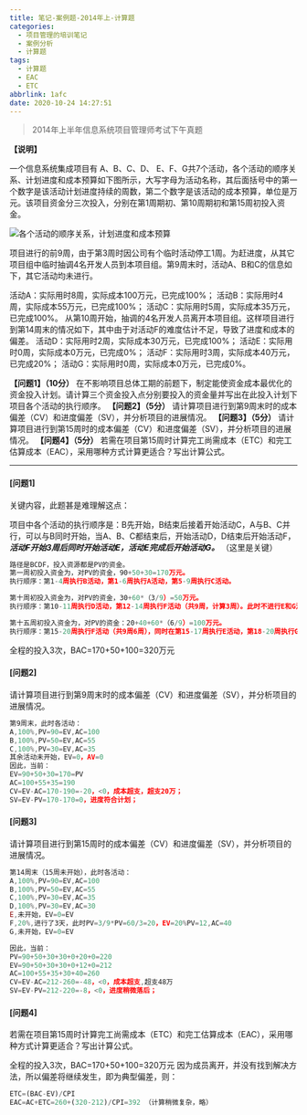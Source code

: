 ```yaml
---
title: 笔记-案例题-2014年上-计算题
categories:
  - 项目管理的培训笔记
  - 案例分析
  - 计算题
tags:
  - 计算题
  - EAC
  - ETC
abbrlink: 1afc
date: 2020-10-24 14:27:51
---
```


> 2014年上半年信息系统项目管理师考试下午真题

**【说明】**

一个信息系统集成项目有 A、B、C、D、 E、F、G共7个活动，各个活动的顺序关系、计划进度和成本预算如下图所示，大写字母为活动名称，其后面括号中的第一个数字是该活动计划进度持续的周数，第二个数字是该活动的成本预算，单位是万元。该项目资金分三次投入，分别在第1周期初、第10周期初和第15周初投入资金。

![各个活动的顺序关系，计划进度和成本预算](https://i.loli.net/2020/10/24/6nXiPC9cdbVqQ3L.png)

项目进行的前9周，由于第3周时因公司有个临时活动停工1周。为赶进度，从其它项目组中临时抽调4名开发人员到本项目组。第9周末时，活动A、B和C的信息如下，其它活动均未进行。

活动A：实际用时8周，实际成本100万元，已完成100%；
活动B：实际用时4周，实际成本55万元，已完成100%；
活动C：实际用时5周，实际成本35万元，已完成100%。
从第10周开始，抽调的4名开发人员离开本项目组。这样项目进行到第14周末的情况如下，其中由于对活动F的难度估计不足，导致了进度和成本的偏差。 活动D：实际用时2周，实际成本30万元，已完成100%；
活动E：实际用时0周，实际成本0万元，已完成0%；
活动F：实际用时3周，实际成本40万元，已完成20%；
活动G：实际用时0周，实际成本0万元，已完成0%。

**【问题1】（10分）**
在不影响项目总体工期的前题下，制定能使资金成本最优化的资金投入计划。请计算三个资金投入点分别要投入的资金量并写出在此投入计划下项目各个活动的执行顺序。
**【问题2】（5分）**
请计算项目进行到第9周末时的成本偏差（CV）和进度偏差（SV），并分析项目的进展情况。
**【问题3】（5分）**
请计算项目进行到第15周时的成本偏差（CV）和进度偏差（SV），并分析项目的进展情况。
**【问题4】（5分）**
若需在项目第15周时计算完工尚需成本（ETC）和完工估算成本（EAC），采用哪种方式计算更适合？写出计算公式。

<!-- more -->

---

#### [问题1]

关键内容，此题甚是难理解这点：

项目中各个活动的执行顺序是：B先开始，B结束后接着开始活动C，A与B、C并行，可以与B同时开始，当A、B、C都结束后，开始活动D，D结束后开始活动F，***活动F开始3周后同时开始活动E，活动E完成后开始活动G。*** （这里是关键）

``` javascript
路径是BCDF，投入资源都是PV的资金。
第一周初投入资金为，对PV的资金，90+50+30=170万元。
执行顺序：第1-4周执行B活动，第1-6周执行A活动，第5-9周执行C活动。

第十周初投入资金为，对PV的资金，30+60*（3/9）=50万元。
执行顺序：第10-11周执行D活动，第12-14周执行F活动（共9周，计算3周）。此时不进行E和G活动。

第十五周初投入资金为，对PV的资金：20+40+60*（6/9）=100万元。
执行顺序：第15-20周执行F活动（共9周6周），同时在第15-17周执行E活动，第18-20周执行G活动。
```

全程的投入3次，BAC=170+50+100=320万元

#### [问题2]

请计算项目进行到第9周末时的成本偏差（CV）和进度偏差（SV），并分析项目的进展情况。

``` javascript
第9周末，此时各活动：
A,100%,PV=90=EV,AC=100
B,100%,PV=50=EV,AC=55
C,100%,PV=30=EV,AC=35
其余活动未开始，EV=0，AV=0
因此，当前：
EV=90+50+30=170=PV
AC=100+55+35=190
CV=EV-AC=170-190=-20，<0，成本超支，超支20万；
SV=EV-PV=170-170=0，进度符合计划；
```

#### [问题3]

请计算项目进行到第15周时的成本偏差（CV）和进度偏差（SV），并分析项目的进展情况。

``` javascript
第14周末（15周未开始），此时各活动：
A,100%,PV=90=EV,AC=100
B,100%,PV=50=EV,AC=55
C,100%,PV=30=EV,AC=35
D,100%,PV=30=EV,AC=30
E,未开始，EV=0=EV
F,20%,进行了3天，此时PV=3/9*PV=60/3=20，EV=20%PV=12,AC=40
G,未开始，EV=0=EV

因此，当前：
PV=90+50+30+30+0+20+0=220
EV=90+50+30+30+0+12+0=212
AC=100+55+35+30+40=260
CV=EV-AC=212-260=-48，<0，成本超支,超支48万
SV=EV-PV=212-220=-8，<0，进度稍微落后；
```

#### [问题4]

若需在项目第15周时计算完工尚需成本（ETC）和完工估算成本（EAC），采用哪种方式计算更适合？写出计算公式。

全程的投入3次，BAC=170+50+100=320万元
因为成员离开，并没有找到解决方法，所以偏差将继续发生，即为典型偏差，则：

``` javascript
ETC=(BAC-EV)/CPI
EAC=AC+ETC=260+(320-212)/CPI=392 （计算稍微复杂，略）
```
